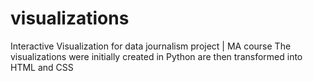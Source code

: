 # visualizations
Interactive Visualization for data journalism project | MA course 
The visualizations were initially created in Python are then transformed into HTML and CSS 
